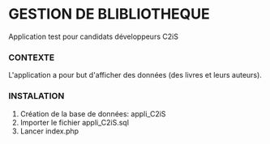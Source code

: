 # GESTION DE BLIBLIOTHEQUE

Application test pour candidats développeurs C2iS

### CONTEXTE

L'application a pour but d'afficher des données (des livres et leurs auteurs).

### INSTALATION

1. Création de la base de données: appli_C2iS
2. Importer le fichier appli_C2iS.sql
3. Lancer index.php

